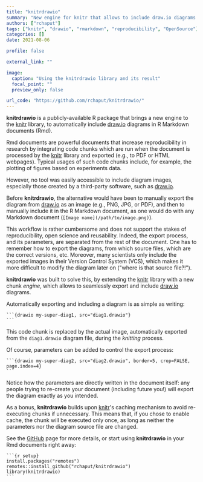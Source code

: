 ```yaml
---
title: "knitrdrawio"
summary: "New engine for knitr that allows to include draw.io diagrams in R Markdown documents."
authors: ["rchaput"]
tags: ["knitr", "drawio", "rmarkdown", "reproducibility", "OpenSource"]
categories: []
date: 2021-08-06

profile: false

external_link: ""

image:
  caption: "Using the knitrdrawio library and its result"
  focal_point: ""
  preview_only: false

url_code: "https://github.com/rchaput/knitrdrawio/"
---
```


**knitrdrawio** is a publicly-available R package that brings a new engine
to the [knitr] library, to automatically include [draw.io] diagrams in R
Markdown documents (Rmd).

Rmd documents are powerful documents that increase reproducibility in
research by integrating code chunks which are run when the document is 
processed by the [knitr] library and exported (e.g., to PDF or HTML webpages).
Typical usages of such code chunks include, for example, the plotting
of figures based on experiments data.

However, no tool was easily accessible to include diagram images,
especially those created by a third-party software, such as [draw.io].

Before **knitrdrawio**, the alternative would have been to manually export
the diagram from [draw.io] as an image (e.g., PNG, JPG, or PDF), and then
to manually include it in the R Markdown document, as one would do with
any Markdown document (`[Image name](/path/to/image.png)`).

This workflow is rather cumbersome and does not support the stakes of
reproducibility, open science and reusability.
Indeed, the export process, and its parameters, are separated from
the rest of the document. One has to remember how to export the diagrams,
from which source files, which are the correct versions, etc.
Moreover, many scientists only include the exported images in their
Version Control System (VCS), which makes it more difficult to modify
the diagram later on ("where is that source file?!").

**knitrdrawio** was built to solve this, by extending the [knitr] library
with a new chunk *engine*, which allows to seamlessly export and include
[draw.io] diagrams.

Automatically exporting and including a diagram is as simple as writing:
````
```{drawio my-super-diag1, src="diag1.drawio"}
```
````
This code chunk is replaced by the actual image, automatically exported
from the `diag1.drawio` diagram file, during the *knitting* process.

Of course, parameters can be added to control the export process:
````
```{drawio my-super-diag2, src="diag2.drawio", border=5, crop=FALSE, page.index=4}
```
````

Notice how the parameters are directly written in the document itself: 
any people trying to re-create your document (including future you!) will
export the diagram exactly as you intended.

As a bonus, **knitrdrawio** builds upon [knitr]'s caching mechanism
to avoid re-executing chunks if unnecessary. This means that, if
you chose to enable cache, the chunk will be executed only once, as long
as neither the parameters nor the diagram source file are changed.

See the [GitHub](https://github.com/rchaput/knitrdrawio) page for more
details, or start using **knitrdrawio** in your Rmd documents right away:
````
```{r setup}
install.packages("remotes")
remotes::install_github("rchaput/knitrdrawio")
library(knitrdrawio)
```
````

[knitr]: https://yihui.org/knitr/
[draw.io]: https://diagrams.net
